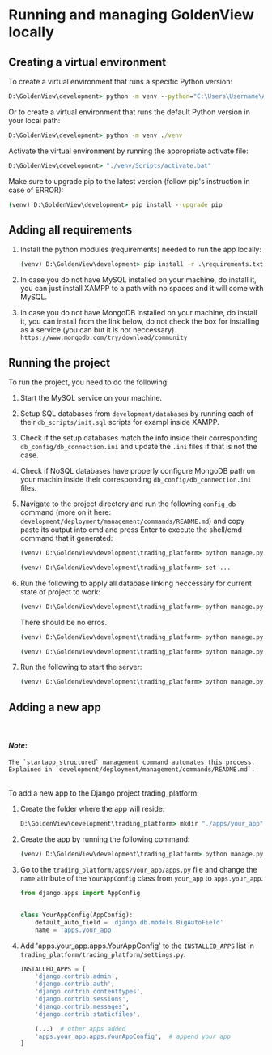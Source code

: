 # Running and managing GoldenView locally

## **Creating a virtual environment**

To create a virtual environment that runs a specific Python version:

```cmd
D:\GoldenView\development> python -m venv --python="C:\Users\Username\AppData\Local\Programs\Python\Python311\python.exe" ./venv
```

Or to create a virtual environment that runs the default Python version in your local path:
```cmd
D:\GoldenView\development> python -m venv ./venv
```


Activate the virtual environment by running the appropriate activate file:
```cmd
D:\GoldenView\development> "./venv/Scripts/activate.bat"
```


Make sure to upgrade pip to the latest version (follow pip's instruction in case of ERROR):
```cmd
(venv) D:\GoldenView\development> pip install --upgrade pip
```

## **Adding all requirements**

1. Install the python modules (requirements) needed to run the app locally:

    ```cmd
    (venv) D:\GoldenView\development> pip install -r .\requirements.txt
    ```

2. In case you do not have MySQL installed on your machine, do install it,
you can just install XAMPP to a path with no spaces and it will come with
MySQL.

3. In case you do not have MongoDB installed on your machine, do install it,
you can install from the link below, do not check the box for installing
as a service (you can but it is not neccessary).<br/>
`https://www.mongodb.com/try/download/community`


## **Running the project**

To run the project, you need to do the following:


1. Start the MySQL service on your machine.

2. Setup SQL databases from `development/databases` by running each of their `db_scripts/init.sql` scripts for exampl inside XAMPP.

3. Check if the setup databases match the info inside their corresponding `db_config/db_connection.ini` and update the `.ini` files if that is not the case.

4. Check if NoSQL databases have properly configure MongoDB path on your machin inside their corresponding `db_config/db_connection.ini` files.

5. Navigate to the project directory and run the following `config_db` command (more on it here: `development/deployment/management/commands/README.md`) and copy paste its output into cmd and press Enter to execute the shell/cmd command that it generated:
    ```cmd
    (venv) D:\GoldenView\development\trading_platform> python manage.py config_db
    ```

    ```cmd
    (venv) D:\GoldenView\development\trading_platform> set ...
    ```

6. Run the following to apply all database linking neccessary for current state of project to work:
    ```cmd
    (venv) D:\GoldenView\development\trading_platform> python manage.py showmigrations
    ```

    There should be no erros.

    ```cmd
    (venv) D:\GoldenView\development\trading_platform> python manage.py makemigrations
    ```

    ```cmd
    (venv) D:\GoldenView\development\trading_platform> python manage.py migrate
    ```

7. Run the following to start the server:
    ```cmd
    (venv) D:\GoldenView\development\trading_platform> python manage.py runserver
    ```


## **Adding a new app**

<br/>

#### ***Note***:
    The `startapp_structured` management command automates this process.
    Explained in `development/deployment/management/commands/README.md`.

<br/>
To add a new app to the Django project trading_platform:

1. Create the folder where the app will reside:
    ```cmd
    D:\GoldenView\development\trading_platform> mkdir "./apps/your_app"
    ```

2. Create the app by running the following command:
    ```cmd
    (venv) D:\GoldenView\development\trading_platform> python manage.py startapp your_app apps/your_app
    ```

3. Go to the `trading_platform/apps/your_app/apps.py` file and change the `name` attribute of the `YourAppConfig` class from `your_app` to `apps.your_app`.

    ```py
    from django.apps import AppConfig


    class YourAppConfig(AppConfig):
        default_auto_field = 'django.db.models.BigAutoField'
        name = 'apps.your_app'

    ```

4. Add 'apps.your_app.apps.YourAppConfig' to the `INSTALLED_APPS` list in `trading_platform/trading_platform/settings.py`.

    ```py
    INSTALLED_APPS = [
        'django.contrib.admin',
        'django.contrib.auth',
        'django.contrib.contenttypes',
        'django.contrib.sessions',
        'django.contrib.messages',
        'django.contrib.staticfiles',

        (...)  # other apps added
        'apps.your_app.apps.YourAppConfig',  # append your app
    ]
    ```
